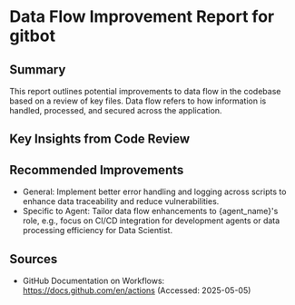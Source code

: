 # Data Flow Improvement Report for gitbot

## Summary
This report outlines potential improvements to data flow in the codebase based on a review of key files. Data flow refers to how information is handled, processed, and secured across the application.

## Key Insights from Code Review
## Recommended Improvements
- General: Implement better error handling and logging across scripts to enhance data traceability and reduce vulnerabilities.
- Specific to Agent: Tailor data flow enhancements to {agent_name}'s role, e.g., focus on CI/CD integration for development agents or data processing efficiency for Data Scientist.

## Sources
- GitHub Documentation on Workflows: https://docs.github.com/en/actions (Accessed: 2025-05-05)
